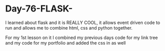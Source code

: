 # Day-76-FLASK-
I learned about flask and it is REALLY COOL, it allows event driven code to run and allows me to combine html, css and python together. 

For my 1st lesson on it I combined my previous days code for my link tree and my code for my portfolio and added the css in as well
